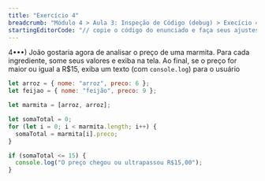 ```yaml
---
title: "Exercício 4"
breadcrumb: "Módulo 4 > Aula 3: Inspeção de Código (debug) > Execício 4"
startingEditorCode: "// copie o código do enunciado e faça seus ajustes"
---
```


4•••) João gostaria agora de analisar o preço de uma marmita. Para cada ingrediente, some seus valores e exiba na tela. Ao final, se o preço for maior ou igual a R$15, exiba um texto (com `console.log`) para o usuário

```js
let arroz = { nome: "arroz", preco: 6 };
let feijao = { nome: "feijão", preco: 9 };

let marmita = [arroz, arroz];

let somaTotal = 0;
for (let i = 0; i < marmita.length; i++) {
  somaTotal = marmita[i].preco;
}

if (somaTotal <= 15) {
  console.log("O preço chegou ou ultrapassou R$15,00");
}
```

